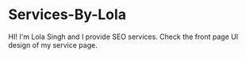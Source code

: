 # Services-By-Lola
HI! I'm Lola Singh and I provide SEO services. Check the front page UI design of my service page.
